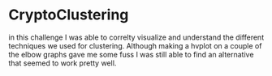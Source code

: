 # CryptoClustering
in this challenge I was able to correlty visualize and understand the different techniques we used for clustering. Although making a hvplot on a couple of the elbow graphs gave me some fuss I was still able to find an alternative that seemed to work pretty well. 
